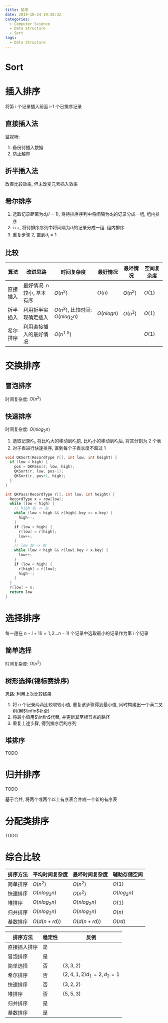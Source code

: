 ```yaml
---
title: 排序
date: 2019-10-24 19:30:32
categories:
  - Computer Science
  - Data Structure
  - Sort
tags: 
  - Data Structure
---
```


# Sort

# 插入排序

将第 i 个记录插入前面 i-1 个已排序记录

## 直接插入法

监视哨:

1. 备份待插入数据
2. 防止越界

## 折半插入法

改善比较效率, 但未改变元素插入效率

## 希尔排序

1. 选取记录距离为$d_i(i=1)$, 将待排序序列中将间隔为$d_1$的记录分成一组, 组内排序
2. i++, 将待排序序列中将间隔为$d_i$的记录分成一组. 组内排序
3. 重复步骤 2, 直到$d_i=1$

## 比较

| 算法     | 改进思路                   | 时间复杂度                       | 最好情况   | 最坏情况 | 空间复杂度 |
| -------- | -------------------------- | -------------------------------- | ---------- | -------- | ---------- |
| 直接插入 | 最好情况: n 较小, 基本有序 | $O(n^2)$                         | $O(n)$     | $O(n^2)$ | $O(1)$     |
| 折半插入 | 利用折半实现确定插入       | $O(n^2)$, 比较时间: $O(nlog_2n)$ | $O(nlogn)$ | $O(n^2)$ | $O(1)$     |
| 希尔排序 | 利用直接插入的最好情况     | $O(n^{1.5})$                     |            |          | $O(1)$     |

# 交换排序

## 冒泡排序

时间复杂度: $O(n^2)$

## 快速排序

时间复杂度: $O(nlog_2n)$

1. 选取记录$K_1$, 将比$K_1$大的移动到$K_1$前, 比$K_1$小的移动到$K_1$后, 将其分割为 2 个表
2. 对子表进行快速排序, 直到每个子表长度不超过 1

```C
void QKSort(RecordType r[], int low, int height) {
  if (low < high) {
    pos = QKPass(r, low, high);
    QKSort(r, low, pos-1);
    QKSort(r, pos+1, high);
  }
}

int QKPass(RecordType r[], int low, int height) {
  RecordType x = row[low];
  while (low < high) {
    // high 右 -> 左
    while (low < high && r[high].key >= x.key) {
      high--;
    }
    if (low < high) {
      r[low] = r[high];
      low++;
    }
    // low 左 -> 右
    while (low < high && r[low].key < x.key) {
      low++;
    }
    if (low < high) {
      r[high] = r[low];
      high--;
    }
  }
  r[low] = x;
  return low
}
```

# 选择排序

每一趟在 $n-i+1(i=1,2...n-1)$ 个记录中选取最小的记录作为第 $i$ 个记录

## 简单选择

时间复杂度: $O(n^2)$

## 树形选择(锦标赛排序)

思路: 利用上次比较结果

1. 将 n 个记录两两比较取较小值, 重复该步骤得到最小值, 同时构建出一个满二叉树(用$\infin$补全)
2. 将最小值用$\infin$代替, 并更新其至根节点的路径
3. 重复上述步骤, 得到排序后的序列

## 堆排序

TODO

# 归并排序

TODO

基于合并, 将两个或两个以上有序表合并成一个新的有序表

# 分配类排序

TODO

# 综合比较

| 排序方法 | 平均时间复杂度 | 最坏时间复杂度 | 辅助存储空间 |
| -------- | -------------- | -------------- | ------------ |
| 简单排序 | $O(n^2)$       | $O(n^2)$       | $O(1)$       |
| 快速排序 | $O(nlog_2n)$   | $O(n^2)$       | $O(log_2n)$  |
| 堆排序   | $O(nlog_2n)$   | $O(nlog_2n)$   | $O(1)$       |
| 归并排序 | $O(nlog_2n)$   | $O(nlog_2n)$   | $O(n)$       |
| 基数排序 | $O(d(n+rd))$   | $O(d(n+rd))$   | $O(rd)$      |

| 排序方法     | 稳定性 | 反例                    |
| ------------ | ------ | ----------------------- |
| 直接插入排序 | 是     |
| 冒泡排序     | 是     |
| 简单选择     | 否     | $(3,3,2)$               |
| 希尔排序     | 否     | $(2,4,1,2)d_1=2, d_2=1$ |
| 快速排序     | 否     | $(3,2,2)$               |
| 堆排序       | 否     | $(5,5,3)$               |
| 归并排序     | 是     |
| 基数排序     | 是     |
